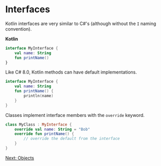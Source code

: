 # Interfaces
Kotlin interfaces are very similar to C#'s (although without the `I` naming convention).

**Kotlin**
```kotlin
interface MyInterface {
    val name: String
    fun printName()
}
```

Like C# 8.0, Kotlin methods can have default implementations.

```kotlin
interface MyInterface {
    val name: String
    fun printName() {
        println(name)
    }
}
```

Classes implement interface members with the `override` keyword.

```kotlin
class MyClass : MyInterface {
    override val name: String = "Bob"
    override fun printName() {
        // override the default from the interface
    }
}
```

[Next: Objects](04-02-objects.md)
